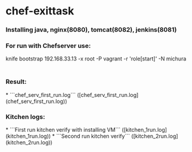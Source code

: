 # chef-exittask

<h3>Installing java, nginx(8080), tomcat(8082), jenkins(8081)</h3>

<h3>For run with Chefserver use:</h3>

knife bootstrap 192.168.33.13 -x root -P vagrant -r 'role[start]' -N michura
<h3><br>Result: </br></h3>
*  ```chef_serv_first_run.log``` ([chef_serv_first_run.log](chef_serv_first_run.log))

<h3>Kitchen logs:</h3>
*  ```First run kitchen verify with installing VM``` ([kitchen_1run.log](kitchen_1run.log))
*  ```Second run kitchen verify``` ([kitchen_2run.log](kitchen_2run.log))

